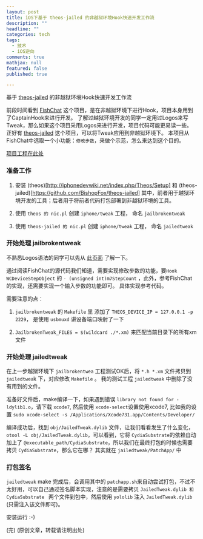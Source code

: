 ```yaml
---
layout: post
title: iOS下基于 theos-jailed 的非越狱环境Hook快速开发工作流
description: ""
headline: ""
categories: tech
tags: 
  - 技术
  - iOS逆向
comments: true
mathjax: null
featured: false
published: true

---
```


基于 [theos-jailed](https://github.com/BishopFox/theos-jailed) 的非越狱环境Hook快速开发工作流

前段时间看到 [FishChat](https://github.com/yulingtianxia/FishChat) 这个项目，是在非越狱环境下进行Hook，项目本身用到了CaptainHook来进行开发。
了解过越狱环境开发的同学一定用过Logos来写Tweak，那么如果这个项目采用Logos来进行开发，项目代码可能更易读一些。 正好有 [theos-jailed](https://github.com/BishopFox/theos-jailed) 这个项目，可以将Tweak应用到非越狱环境下。 本项目从FishChat中选取一个小功能：`修改步数`，来做个示范，怎么来达到这个目的。
<!--more-->  
[项目工程在此处](https://github.com/neil-wu/JailedTweakWorkflow)

### 准备工作 ###

1. 安装 (theos)[http://iphonedevwiki.net/index.php/Theos/Setup] 和 (theos-jailed)[https://github.com/BishopFox/theos-jailed]
   其中，前者用于越狱环境开发的工具；后者用于将前者代码打包部署到非越狱环境的工具。 

2. 使用 `theos 的 nic.pl` 创建 `iphone/tweak` 工程， 命名 `jailbrokentweak`

3. 使用 `theos-jailed 的 nic.pl` 创建 `iphone/tweak` 工程， 命名 `jailedtweak`


### 开始处理 jailbrokentweak ###

不熟悉Logos语法的同学可以先从 [此页面](http://iphonedevwiki.net/index.php/Logos) 了解一下。

通过阅读FishChat的源代码我们知道，需要实现修改步数的功能，要`Hook WCDeviceStepObject` 的 `- (unsigned int)m7StepCount` ，此外，参考FishChat的实现，还需要实现一个输入步数的功能即可。 具体实现参考代码。

需要注意的点： 
1. `jailbrokentweak` 的 `Makefile` 里 添加了 `THEOS_DEVICE_IP = 127.0.0.1 -p 2229`， 是使用 `usbmuxd` 讲设备端口映射了一下

2. `JailbrokenTweak_FILES = $(wildcard ./*.xm)` 来匹配当前目录下的所有xm文件

### 开始处理 jailedtweak ###

在上一步越狱环境下 `jailbrokentwea` 工程测试OK后，将 `*.h *.xm` 文件拷贝到 `jailedtwea`k 下，对应修改 `Makefile` 。 我的测试工程 `jailedtweak` 中删除了没有用到的文件。 

准备好文件后，make编译一下，如果遇到错误 `library not found for -ldylib1.o`，请下载 `xcode7`, 然后使用 `xcode-select`设置使用xcode7, 比如我的设置 `sudo xcode-select -s /Applications/Xcode731.app/Contents/Developer/`

编译成功后，找到 `obj/JailedTweak.dylib` 文件，让我们看看发生了什么变化，`otool -L obj/JailedTweak.dylib`，可以看到，它将 `CydiaSubstrate`的依赖自动加上了 `@executable_path/CydiaSubstrate`，所以我们在最终打包的时候也需要拷贝 `CydiaSubstrate`，那么它在哪？ 其实就在 `jailedtweak/PatchApp/` 中

### 打包签名 ###

`jailedtweak` make 完成后，会调用其中的 `patchapp.sh`来自动尝试打包，不过不太好用，可以自己通过签名脚本实现，注意的是需要拷贝 `JailedTweak.dylib 和 CydiaSubstrate ` 两个文件到包中，然后使用 `yololib` 注入 `JailedTweak.dylib` (只需注入该文件即可)。

安装运行 :-)

(完) 
(原创文章，转载请注明出处)

